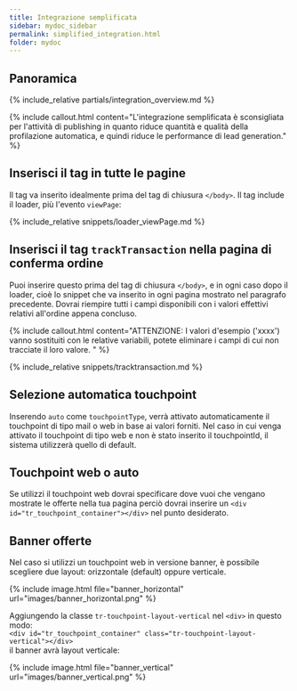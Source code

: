 ```yaml
---
title: Integrazione semplificata
sidebar: mydoc_sidebar
permalink: simplified_integration.html
folder: mydoc
---
```


## Panoramica
{% include_relative partials/integration_overview.md %}

{% include callout.html content="L'integrazione semplificata è sconsigliata per l'attività di publishing in quanto riduce quantità e qualità della profilazione automatica, e quindi riduce le performance di lead generation." %}

## Inserisci il tag in tutte le pagine
Il tag va inserito idealmente prima del tag di chiusura `</body>`.
Il tag include il loader, più l'evento `viewPage`:


{% include_relative snippets/loader_viewPage.md %}

## Inserisci il tag `trackTransaction` nella pagina di conferma ordine
Puoi inserire questo prima del tag di chiusura `</body>`, e in ogni caso dopo il loader, cioè lo snippet che va inserito in ogni pagina mostrato nel paragrafo precedente.
Dovrai riempire tutti i campi disponibili con i valori effettivi relativi all'ordine appena concluso.

{% include callout.html content="ATTENZIONE: I valori d'esempio ('xxxx') vanno sostituiti con le relative variabili, potete eliminare i campi di cui non tracciate il loro valore. " %}

{% include_relative snippets/tracktransaction.md %}

## Selezione automatica touchpoint
Inserendo `auto` come `touchpointType`, verrà attivato automaticamente il touchpoint di tipo mail o web in base ai valori forniti. Nel caso in cui venga attivato il touchpoint di tipo web e non è stato inserito il touchpointId, il sistema utilizzerà quello di default.

## Touchpoint web o auto
Se utilizzi il touchpoint web dovrai specificare dove vuoi che vengano mostrate le offerte nella tua pagina perciò dovrai inserire un `<div id="tr_touchpoint_container"></div>` nel punto desiderato. 

## Banner offerte
Nel caso si utilizzi un touchpoint web in versione banner, è possibile scegliere due layout: orizzontale (default) oppure verticale.

{% include image.html file="banner_horizontal" url="images/banner_horizontal.png" %}

Aggiungendo la classe `tr-touchpoint-layout-vertical` nel `<div>` in questo modo:<br>
 `<div id="tr_touchpoint_container" class="tr-touchpoint-layout-vertical"></div>` <br>
 il banner avrà layout verticale:

{% include image.html file="banner_vertical" url="images/banner_vertical.png" %}